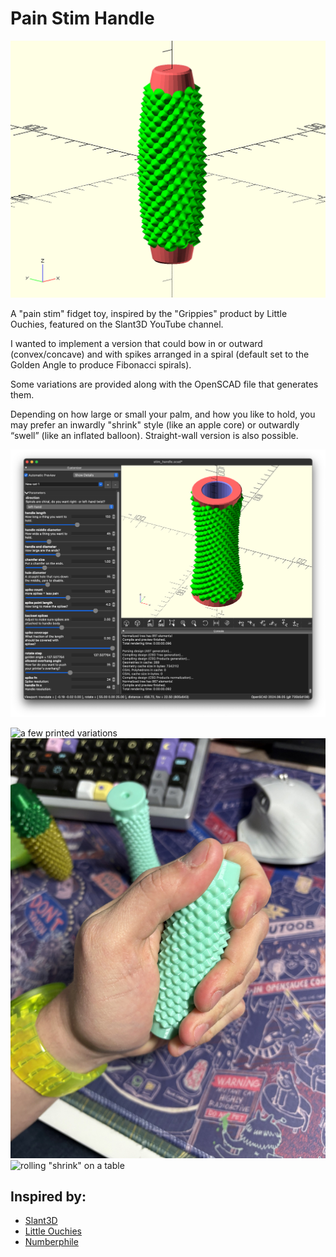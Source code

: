 # Pain Stim Handle

![preview image](preview/default_stim_handle.png)

A "pain stim" fidget toy, inspired by the "Grippies" product by Little Ouchies, featured on the Slant3D YouTube channel.

I wanted to implement a version that could bow in or outward (convex/concave) and with spikes arranged in a spiral (default set to the Golden Angle to produce Fibonacci spirals).

Some variations are provided along with the OpenSCAD file that generates them.

Depending on how large or small your palm, and how you like to hold, you may prefer an inwardly "shrink" style (like an apple core) or outwardly “swell” (like an inflated balloon). Straight-wall version is also possible.

![Customization options](preview/customizer_stim_handle.png)

![a few printed variations](preview/IMG_0612.jpeg)
![griping "swell"](preview/IMG_0613.jpeg)
![rolling "shrink" on a table](preview/IMG_0614.jpeg)

## Inspired by:

- [Slant3D](https://youtu.be/KrHY6LNxY8Q)
- [Little Ouchies](https://littleouchies.com/)
- [Numberphile ](https://youtu.be/sj8Sg8qnjOg)
